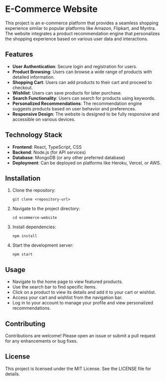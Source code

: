 # E-Commerce Website

This project is an e-commerce platform that provides a seamless shopping experience similar to popular platforms like Amazon, Flipkart, and Myntra. The website integrates a product recommendation engine that personalizes the shopping experience based on various user data and interactions.

## Features

- **User Authentication**: Secure login and registration for users.
- **Product Browsing**: Users can browse a wide range of products with detailed information.
- **Shopping Cart**: Users can add products to their cart and proceed to checkout.
- **Wishlist**: Users can save products for later purchase.
- **Search Functionality**: Users can search for products using keywords.
- **Personalized Recommendations**: The recommendation engine suggests products based on user behavior and preferences.
- **Responsive Design**: The website is designed to be fully responsive and accessible on various devices.

## Technology Stack

- **Frontend**: React, TypeScript, CSS
- **Backend**: Node.js (for API services)
- **Database**: MongoDB (or any other preferred database)
- **Deployment**: Can be deployed on platforms like Heroku, Vercel, or AWS.

## Installation

1. Clone the repository:
   ```
   git clone <repository-url>
   ```
2. Navigate to the project directory:
   ```
   cd ecommerce-website
   ```
3. Install dependencies:
   ```
   npm install
   ```
4. Start the development server:
   ```
   npm start
   ```

## Usage

- Navigate to the home page to view featured products.
- Use the search bar to find specific items.
- Click on a product to view its details and add it to your cart or wishlist.
- Access your cart and wishlist from the navigation bar.
- Log in to your account to manage your profile and view personalized recommendations.

## Contributing

Contributions are welcome! Please open an issue or submit a pull request for any enhancements or bug fixes.

## License

This project is licensed under the MIT License. See the LICENSE file for details.